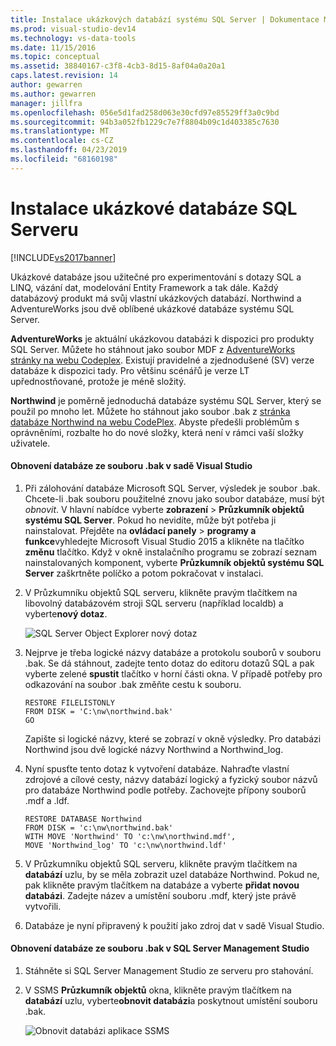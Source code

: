 ```yaml
---
title: Instalace ukázkových databází systému SQL Server | Dokumentace Microsoftu
ms.prod: visual-studio-dev14
ms.technology: vs-data-tools
ms.date: 11/15/2016
ms.topic: conceptual
ms.assetid: 38840167-c3f8-4cb3-8d15-8af04a0a20a1
caps.latest.revision: 14
author: gewarren
ms.author: gewarren
manager: jillfra
ms.openlocfilehash: 056e5d1fad258d063e30cfd97e85529ff3a0c9bd
ms.sourcegitcommit: 94b3a052fb1229c7e7f8804b09c1d403385c7630
ms.translationtype: MT
ms.contentlocale: cs-CZ
ms.lasthandoff: 04/23/2019
ms.locfileid: "68160198"
---
```

# <a name="install-sql-server-sample-databases"></a>Instalace ukázkové databáze SQL Serveru
[!INCLUDE[vs2017banner](../includes/vs2017banner.md)]

Ukázkové databáze jsou užitečné pro experimentování s dotazy SQL a LINQ, vázání dat, modelování Entity Framework a tak dále.  Každý databázový produkt má svůj vlastní ukázkových databází. Northwind a AdventureWorks jsou dvě oblíbené ukázkové databáze systému SQL Server.  
  
 **AdventureWorks** je aktuální ukázkovou databázi k dispozici pro produkty SQL Server. Můžete ho stáhnout jako soubor MDF z [AdventureWorks stránky na webu Codeplex](http://msftdbprodsamples.codeplex.com/). Existují pravidelné a zjednodušené (SV) verze databáze k dispozici tady. Pro většinu scénářů je verze LT upřednostňované, protože je méně složitý.  
  
 **Northwind** je poměrně jednoduchá databáze systému SQL Server, který se použil po mnoho let. Můžete ho stáhnout jako soubor .bak z [stránka databáze Northwind na webu CodePlex](https://northwinddatabase.codeplex.com/). Abyste předešli problémům s oprávněními, rozbalte ho do nové složky, která není v rámci vaší složky uživatele.  
  
#### <a name="to-restore-a-database-from-a-bak-file-in-visual-studio"></a>Obnovení databáze ze souboru .bak v sadě Visual Studio  
  
1. Při zálohování databáze Microsoft SQL Server, výsledek je soubor .bak. Chcete-li .bak souboru použitelné znovu jako soubor databáze, musí být *obnovit*. V hlavní nabídce vyberte **zobrazení** > **Průzkumník objektů systému SQL Server**. Pokud ho nevidíte, může být potřeba ji nainstalovat. Přejděte na **ovládací panely** > **programy a funkce**vyhledejte Microsoft Visual Studio 2015 a klikněte na tlačítko **změnu** tlačítko. Když v okně instalačního programu se zobrazí seznam nainstalovaných komponent, vyberte **Průzkumník objektů systému SQL Server** zaškrtněte políčko a potom pokračovat v instalaci.  
  
2. V Průzkumníku objektů SQL serveru, klikněte pravým tlačítkem na libovolný databázovém stroji SQL serveru (například localdb) a vyberte**nový dotaz**.  
  
     ![SQL Server Object Explorer nový dotaz](../data-tools/media/raddata-sql-server-object-explorer-new-query.png "raddata SQL Server Object Explorer nový dotaz")  
  
3. Nejprve je třeba logické názvy databáze a protokolu souborů v souboru .bak. Se dá stáhnout, zadejte tento dotaz do editoru dotazů SQL a pak vyberte zelené **spustit** tlačítko v horní části okna. V případě potřeby pro odkazování na soubor .bak změňte cestu k souboru.  
  
    ```  
    RESTORE FILELISTONLY  
    FROM DISK = 'C:\nw\northwind.bak'  
    GO  
    ```  
  
     Zapište si logické názvy, které se zobrazí v okně výsledky.  Pro databázi Northwind jsou dvě logické názvy Northwind a Northwind_log.  
  
4. Nyní spusťte tento dotaz k vytvoření databáze. Nahraďte vlastní zdrojové a cílové cesty, názvy databází logický a fyzický soubor názvů pro databáze Northwind podle potřeby. Zachovejte přípony souborů .mdf a .ldf.  
  
    ```  
    RESTORE DATABASE Northwind  
    FROM DISK = 'c:\nw\northwind.bak'  
    WITH MOVE 'Northwind' TO 'c:\nw\northwind.mdf',  
    MOVE 'Northwind_log' TO 'c:\nw\northwind.ldf'  
    ```  
  
5. V Průzkumníku objektů SQL serveru, klikněte pravým tlačítkem na **databází** uzlu, by se měla zobrazit uzel databáze Northwind. Pokud ne, pak klikněte pravým tlačítkem na databáze a vyberte **přidat novou databázi**. Zadejte název a umístění souboru .mdf, který jste právě vytvořili.  
  
6. Databáze je nyní připravený k použití jako zdroj dat v sadě Visual Studio.  
  
#### <a name="to-restore-a-database-from-a-bak-file-in-sql-server-management-studio"></a>Obnovení databáze ze souboru .bak v SQL Server Management Studio  
  
1. Stáhněte si SQL Server Management Studio ze serveru pro stahování.  
  
2. V SSMS **Průzkumník objektů** okna, klikněte pravým tlačítkem na **databází** uzlu, vyberte**obnovit databázi**a poskytnout umístění souboru .bak.  
  
     ![Obnovit databázi aplikace SSMS](../data-tools/media/raddata-ssms-restore-database.png "raddata obnovit databázi aplikace SSMS")
